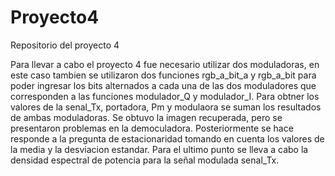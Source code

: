 # Proyecto4
Repositorio del proyecto 4

Para llevar a cabo el proyecto 4 fue necesario utilizar dos moduladoras, en este caso tambien se utilizaron dos funciones rgb_a_bit_a y rgb_a_bit para poder
ingresar los bits alternados a cada una de las dos moduladores que corresponden a las funciones modulador_Q y modulador_I. Para obtner los valores de la senal_Tx, portadora, Pm y modulaora se suman los resultados de ambas moduladoras.
Se obtuvo la imagen recuperada, pero se presentaron problemas en la democuladora. Posteriormente se hace responde a la pregunta de estacionaridad tomando en cuenta los valores de la media y la desviacion estandar. Para el ultimo punto se lleva a cabo  la densidad espectral de potencia para la señal modulada senal_Tx.
